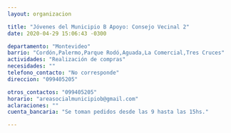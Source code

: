 ```yaml
---
layout: organizacion

title: "Jóvenes del Municipio B Apoyo: Consejo Vecinal 2"
date: 2020-04-29 15:06:43 -0300

departamento: "Montevideo"
barrio: "Cordón,Palermo,Parque Rodó,Aguada,La Comercial,Tres Cruces"
actividades: "Realización de compras"
necesidades: ""
telefono_contacto: "No corresponde"
direccion: "099405205"

otros_contactos: "099405205"
horario: "areasocialmunicipiob@gmail.com"
aclaraciones: ""
cuenta_bancaria: "Se toman pedidos desde las 9 hasta las 15hs."

---
```

